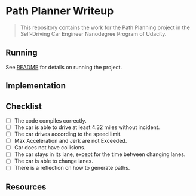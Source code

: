 # Path Planner Writeup

> This repository contains the work for the Path Planning project in the Self-Driving Car Engineer Nanodegree Program of Udacity.

## Running

See [README](./README.md) for details on running the project.

## Implementation

## Checklist

- [ ] The code compiles correctly.
- [ ] The car is able to drive at least 4.32 miles without incident.
- [ ] The car drives according to the speed limit.
- [ ] Max Acceleration and Jerk are not Exceeded. 
- [ ] Car does not have collisions.
- [ ] The car stays in its lane, except for the time between changing lanes.
- [ ] The car is able to change lanes.
- [ ] There is a reflection on how to generate paths.

## Resources

